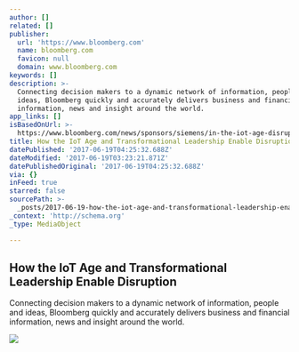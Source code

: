 ```yaml
---
author: []
related: []
publisher:
  url: 'https://www.bloomberg.com'
  name: bloomberg.com
  favicon: null
  domain: www.bloomberg.com
keywords: []
description: >-
  Connecting decision makers to a dynamic network of information, people and
  ideas, Bloomberg quickly and accurately delivers business and financial
  information, news and insight around the world.
app_links: []
isBasedOnUrl: >-
  https://www.bloomberg.com/news/sponsors/siemens/in-the-iot-age-disruption-requires-transformational-leadership/?adv=7051&prx_t=ecwCAwNUPAUt8PA
title: How the IoT Age and Transformational Leadership Enable Disruption
datePublished: '2017-06-19T04:25:32.688Z'
dateModified: '2017-06-19T03:23:21.871Z'
datePublishedOriginal: '2017-06-19T04:25:32.688Z'
via: {}
inFeed: true
starred: false
sourcePath: >-
  _posts/2017-06-19-how-the-iot-age-and-transformational-leadership-enable-disru.md
_context: 'http://schema.org'
_type: MediaObject

---
```

<article style=""><h1>How the IoT Age and Transformational Leadership Enable Disruption</h1><p>Connecting decision makers to a dynamic network of information, people and ideas, Bloomberg quickly and accurately delivers business and financial information, news and insight around the world.</p><img src="https://ntvassets-a.akamaihd.net/C445F48206964DA8844B2BDFD5BE26D5.jpg" /></article>